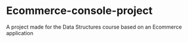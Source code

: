 # Ecommerce-console-project
A project made for the Data Structures course based on an Ecommerce application
